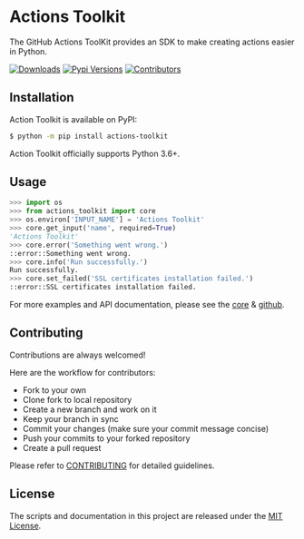 # Actions Toolkit

The GitHub Actions ToolKit provides an SDK to make creating actions easier in Python.

[![Downloads](https://pepy.tech/badge/actions-toolkit)](https://pepy.tech/project/actions-toolkit)
[![Pypi Versions](https://img.shields.io/pypi/v/actions-toolkit.svg)](https://pypi.python.org/pypi/actions-toolkit)
[![Contributors](https://img.shields.io/github/contributors/yanglbme/actions-toolkit.svg)](https://github.com/yanglbme/actions-toolkit/graphs/contributors)

## Installation

Action Toolkit is available on PyPI:

```bash
$ python -m pip install actions-toolkit
```

Action Toolkit officially supports Python 3.6+.

## Usage

```python
>>> import os
>>> from actions_toolkit import core
>>> os.environ['INPUT_NAME'] = 'Actions Toolkit'
>>> core.get_input('name', required=True)
'Actions Toolkit'
>>> core.error('Something went wrong.')
::error::Something went wrong.
>>> core.info('Run successfully.')
Run successfully.
>>> core.set_failed('SSL certificates installation failed.')
::error::SSL certificates installation failed.
```

For more examples and API documentation, please see the [core](./docs/core.md) & [github](./docs/github.md).

## Contributing

Contributions are always welcomed!

Here are the workflow for contributors:

- Fork to your own
- Clone fork to local repository
- Create a new branch and work on it
- Keep your branch in sync
- Commit your changes (make sure your commit message concise)
- Push your commits to your forked repository
- Create a pull request

Please refer to [CONTRIBUTING](./CONTRIBUTION.md) for detailed guidelines.

## License

The scripts and documentation in this project are released under the [MIT License](LICENSE).
